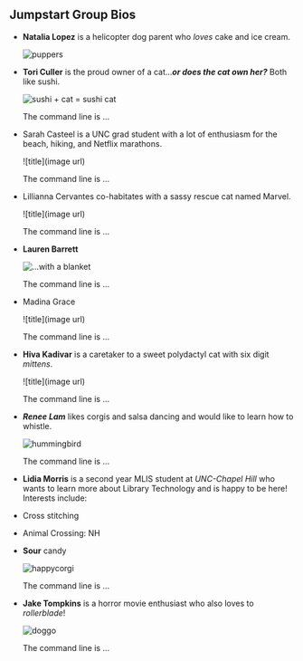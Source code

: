 ## Jumpstart Group Bios

- **Natalia Lopez** is a helicopter dog parent who *loves* cake and ice cream.

   ![puppers](https://encrypted-tbn0.gstatic.com/images?q=tbn%3AANd9GcQq4YXHU5CzMxbh3ZV4tyNJ2UqcD5wxmObunw&usqp=CAU)

- **Tori Culler** is the proud owner of a cat...***or does the cat own her?*** Both like sushi. 

  ![sushi + cat = sushi cat](https://external-content.duckduckgo.com/iu/?u=https%3A%2F%2Fwww.designboom.com%2Fwp-content%2Fuploads%2F2014%2F06%2Fsushi-cats-tange-nakimushi-peanuts-designboom-500.jpg&f=1&nofb=1)
  
  The command line is ...

- Sarah Casteel is a UNC grad student with a lot of enthusiasm for the beach, hiking, and Netflix marathons.

  ![title](image url)
  
  The command line is ...

- Lillianna Cervantes co-habitates with a sassy rescue cat named Marvel. 

  ![title](image url)
  
  The command line is ...
  
- **Lauren Barrett**

  ![...with a blanket](https://engage.brctv.com/sites/default/files/styles/blog_large/public/blog/2019-10/Kids%20reading%20during%20power%20outage.jpg?itok=unEQbETl)
  
  The command line is ...
  
- Madina Grace

  ![title](image url)
  
  The command line is ...
  
- **Hiva Kadivar** is a caretaker to a sweet polydactyl cat with six digit *mittens*.

  ![title](image url)
  
  The command line is ...
  
- ***Renee Lam*** likes corgis and salsa dancing and would like to learn how to whistle.

  ![hummingbird](https://nas-national-prod.s3.amazonaws.com/styles/hero_image/s3/Hummingbird_Hero_Roger_Levien.jpeg?itok=n4VrJTS-)
  
  The command line is ...
  
- **Lidia Morris** is a second year MLIS student at *UNC-Chapel Hill* who wants to learn more about Library Technology and is happy to be here!
Interests include:
- Cross stitching
- Animal Crossing: NH
- **Sour** candy

  ![happycorgi](https://i.pinimg.com/originals/c9/b7/d9/c9b7d945c01a0d817baa4d307e561cba.jpg)
  
  The command line is ...
  
- **Jake Tompkins** is a horror movie enthusiast who also loves to *rollerblade*!

  ![doggo](https://i.pinimg.com/originals/37/5d/ed/375ded3ce5414802d2d534286a971362.jpg)
  
  The command line is ...
  
